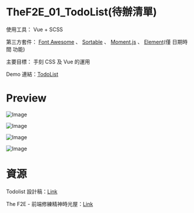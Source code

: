 # TheF2E_01_TodoList(待辦清單)

使用工具： Vue + SCSS

第三方套件： [Font Awesome](https://fontawesome.com/) 、 [Sortable](https://github.com/RubaXa/Sortable) 、 [Moment.js](https://momentjs.com/) 、 [Element](http://element.eleme.io/#/zh-CN)(僅 日期時間 功能)

主要目標： 手刻 CSS 及 Vue 的運用

Demo 連結：[TodoList](https://kanboo.github.io/TheF2E_01_TodoList/index.html)

# Preview

![Image](https://raw.githubusercontent.com/kanboo/TheF2E_01_TodoList/master/SideProjectImage/TodoList_01.png)

![Image](https://raw.githubusercontent.com/kanboo/TheF2E_01_TodoList/master/SideProjectImage/TodoList_02.png)

![Image](https://raw.githubusercontent.com/kanboo/TheF2E_01_TodoList/master/SideProjectImage/TodoList_03.png)

![Image](https://raw.githubusercontent.com/kanboo/TheF2E_01_TodoList/master/SideProjectImage/TodoList_05.png)

# 資源

Todolist 設計稿：[Link](https://hexschool.github.io/THE_F2E_Design/todolist/)

The F2E - 前端修練精神時光屋：[Link](https://www.facebook.com/groups/173311386703334/)
